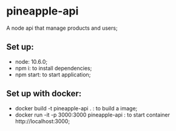 # pineapple-api
A node api that manage products and users; 

## Set up: 
  * node: 10.6.0;
  * npm i: to install dependencies;
  * npm start: to start application;
## Set up with docker: 
  * docker build -t pineapple-api . : to build a image;
  * docker run -it -p 3000:3000 pineapple-api : to start container http://localhost:3000;